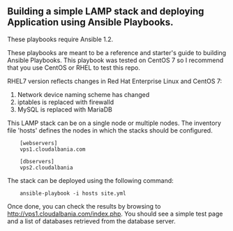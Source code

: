 Building a simple LAMP stack and deploying Application using Ansible Playbooks.
-------------------------------------------

These playbooks require Ansible 1.2.

These playbooks are meant to be a reference and starter's guide to building
Ansible Playbooks. This playbook was tested on CentOS 7 so I recommend
that you use CentOS or RHEL to test this repo.

RHEL7 version reflects changes in Red Hat Enterprise Linux and CentOS 7:
1. Network device naming scheme has changed
2. iptables is replaced with firewalld
3. MySQL is replaced with MariaDB

This LAMP stack can be on a single node or multiple nodes. The inventory file
'hosts' defines the nodes in which the stacks should be configured.

        [webservers]
        vps1.cloudalbania.com

        [dbservers]
        vps2.cloudalbania

The stack can be deployed using the following command:

        ansible-playbook -i hosts site.yml

Once done, you can check the results by browsing to http://vps1.cloudalbania.com/index.php.
You should see a simple test page and a list of databases retrieved from the database server.
